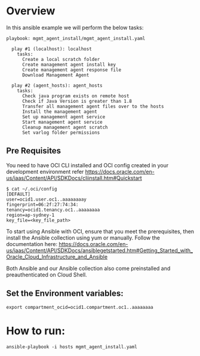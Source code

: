 # Overview

In this ansible example we will perform the below tasks:


```
playbook: mgmt_agent_install/mgmt_agent_install.yaml

  play #1 (localhost): localhost     
    tasks:
      Create a local scratch folder  
      Create management agent install key     
      Create management agent response file 
      Download Management Agent 

  play #2 (agent_hosts): agent_hosts     
    tasks:
      Check java program exists on remote host      
      Check if Java Version is greater than 1.8 
      Transfer all management agent files over to the hosts   
      Install the management agent              
      Set up management agent service          
      Start management agent service             
      Cleanup management agent scratch  
      Set varlog folder permissions    
``` 
## Pre Requisites
You need to have OCI CLI installed and OCI config created in your development environment refer https://docs.oracle.com/en-us/iaas/Content/API/SDKDocs/cliinstall.htm#Quickstart

```
$ cat ~/.oci/config
[DEFAULT]
user=ocid1.user.oc1..aaaaaaaay
fingerprint=06:2f:27:74:34:
tenancy=ocid1.tenancy.oc1..aaaaaaaa
region=ap-sydney-1
key_file=<key_file_path>
```

To start using Ansible with OCI, ensure that you meet the prerequisites, then install the Ansible collection using yum or manually.
Follow the documentation here:
https://docs.oracle.com/en-us/iaas/Content/API/SDKDocs/ansiblegetstarted.htm#Getting_Started_with_Oracle_Cloud_Infrastructure_and_Ansible

Both Ansible and our Ansible collection also come preinstalled and preauthenticated on Cloud Shell.

## Set the Environment variables:

```
export compartment_ocid=ocid1.compartment.oc1..aaaaaaaa 
```
# How to run:
```
ansible-playbook -i hosts mgmt_agent_install.yaml
```

